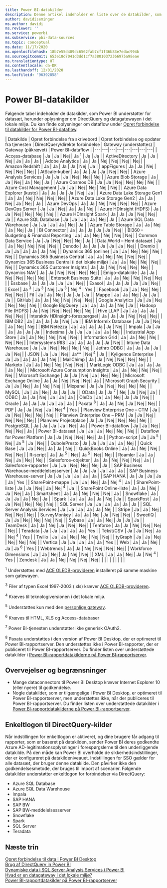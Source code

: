 ```yaml
---
title: Power BI-datakilder
description: Denne artikel indeholder en liste over de datakilder, som Power BI understøtter, herunder oplysninger om DirectQuery og datagatewayen i det lokale miljø.
author: davidiseminger
ms.author: davidi
ms.reviewer: ''
ms.service: powerbi
ms.subservice: pbi-data-sources
ms.topic: conceptual
ms.date: 11/17/2020
ms.openlocfilehash: 18b7e55d409dc6562fab7cf1f36b83e7edac994b
ms.sourcegitcommit: 653e18d7041d3dd1cf7a38010372366975a98eae
ms.translationtype: HT
ms.contentlocale: da-DK
ms.lasthandoff: 12/01/2020
ms.locfileid: "96392858"
---
```

# <a name="power-bi-data-sources"></a>Power BI-datakilder

Følgende tabel indeholder de datakilder, som Power BI understøtter for datasæt, herunder oplysninger om DirectQuery og datagatewayen i det lokale miljø. Du kan finde oplysninger om dataflow under [Opret forbindelse til datakilder for Power BI-dataflow](../transform-model/dataflows/dataflows-configure-consume.md).

| Datakilde | Opret forbindelse fra skrivebord | Opret forbindelse og opdater fra tjenesten | DirectQuery/direkte forbindelse | Gateway (understøttes) | Gateway (påkrævet) | Power BI-dataflow |
|---|---|---|---|---|---|---|---|
| Access-database | Ja | Ja | Nej | Ja <sup>1</sup> | Ja | Ja |
| ActiveDirectory | Ja | Ja | Nej | Ja | Ja | Ja |
| Adobe Analytics | Ja | Ja | Nej | Nej | Nej | Nej |
| Amazon Redshift | Ja | Ja | Ja | Ja | Nej | Ja |
| appFigures | Ja | Ja | Nej | Nej | Nej | Nej |
| AtScale-kuber | Ja | Ja | Ja | Ja | Nej | Nej |
| Azure Analysis Services | Ja | Ja | Ja | Nej | Nej | Nej |
| Azure Blob Storage | Ja | Ja | Nej | Ja | Nej | Ja |
| Azure Cosmos DB | Ja | Ja | Nej | Nej | Nej | Nej |
| Azure Cost Management | Ja | Ja | Nej | Nej | Nej | Nej |
| Azure Data Explorer (kusto) | Ja | Ja | Ja | Ja | Nej | Ja |
| Azure Data Lake Storage Gen1 | Ja | Ja | Nej | Nej | Nej | Nej |
| Azure Data Lake Storage Gen2 | Ja | Ja | Nej | Ja | Nej | Ja |
| Azure DevOps | Ja | Ja | Nej | Nej | Nej | Nej |
| Azure DevOps Server | Ja | Ja | Nej | Ja | Ja | Nej |
| Azure HDInsight (HDFS) | Ja | Ja | Nej | Nej | Nej | Nej |
| Azure HDInsight Spark | Ja | Ja | Ja | Nej | Nej | Ja |
| Azure SQL Database | Ja | Ja | Ja | Ja | Nej | Ja |
| Azure SQL Data Warehouse | Ja | Ja | Ja | Ja | Nej | Ja |
| Azure Table Storage | Ja | Ja | Nej | Ja | Nej | Ja |
| BI Connector | Ja | Ja | Ja | Ja | Ja | Nej |
| BI360 – Budgeting & Financial Reporting | Ja | Ja | Nej | Nej | Nej | Nej |
| Common Data Service | Ja | Ja | Nej | Nej | Nej | Ja |
| Data.World – Hent datasæt | Ja | Ja | Nej | Nej | Nej | Nej |
| Denodo | Ja | Ja | Ja | Ja | Ja | Nej |
| Dremio | Ja | Ja | Ja | Ja | Ja | Nej |
| Dynamics 365 (online) | Ja | Ja | Nej | Nej | Nej | Nej |
| Dynamics 365 Business Central | Ja | Ja | Nej | Nej | Nej | Nej |
| Dynamics 365 Business Central (i det lokale miljø) | Ja | Ja | Nej | Nej | Nej | Nej |
| Dynamics 365 Customer Insights | Ja | Ja | Nej | Nej | Nej | Nej |
| Dynamics NAV | Ja | Ja | Nej | Nej | Nej | Nej |
| Emigo-datakilde | Ja | Ja | Nej | Nej | Nej | Nej |
| Entersoft Business Suite | Ja | Ja | Nej | Nej | Nej | Nej |
| Essbase | Ja | Ja | Ja | Ja | Ja | Nej |
| Exasol | Ja | Ja | Ja | Ja | Ja | Nej |
| Excel | Ja <sup>3</sup> | Ja <sup>3</sup> | Nej | Ja <sup>3</sup> | Nej <sup>4</sup> | Yes |
| Facebook | Ja | Ja | Nej | Nej | Nej | Nej |
| Fil | Ja | Ja | Nej | Ja | Ja | Ja |
| Mappe | Ja | Ja | Nej | Ja | Ja | Ja |
| GitHub | Ja | Ja | Nej | Nej | Nej | Nej |
| Google Analytics | Ja | Ja | Nej | Nej | Nej | Nej |
| Google BigQuery | Ja | Ja | Ja | Ja | Nej | Ja |
| Hadoop File (HDFS) | Ja | Nej | Nej | Nej | Nej | Nej |
| Hive LLAP | Ja | Ja | Ja | Ja | Nej | Nej |
| Interaktiv HDInsight-forespørgsel | Ja | Ja | Ja | Nej | Nej | Nej |
| IBM DB2 | Ja | Ja | Ja | Ja | Nej | Ja |
| IBM Informix Database | Ja | Ja | Nej | Ja | Nej | Nej |
| IBM Netezza | Ja | Ja | Ja | Ja | Ja | Nej |
| Impala | Ja | Ja | Ja | Ja | Ja | Ja |
| Indexima | Ja | Ja | Ja | Ja | Ja | Nej |
| Industrial App Store | Ja | Ja | Nej | Nej | Nej | Nej |
| Information Grid | Ja | Ja | Nej | Nej | Nej | Nej |
| Intersystems IRIS | Ja | Ja | Ja | Ja | Ja | Nej |
| Intune Data Warehouse | Ja | Ja | Nej | Nej | Nej | Nej |
| Jethro ODBC | Ja | Ja | Ja | Ja | Ja | Nej |
| JSON | Ja | Ja | Nej | Ja** | Nej <sup>4</sup> | Ja |
| Kyligence Enterprise | Ja | Ja | Ja | Ja | Ja | Nej |
| MailChimp | Ja | Ja | Nej | Nej | Nej | Nej |
| Marketo | Ja | Ja | Nej | Nej | Nej | Nej |
| MarkLogic ODBC | Ja | Ja | Ja | Ja | Ja | Nej |
| Microsoft Azure Consumption Insights | Ja | Ja | Nej | Nej | Nej | Nej |
| Microsoft Exchange | Ja | Ja | Nej | Ja | Nej | Nej |
| Microsoft Exchange Online | Ja | Ja | Nej | Nej | Nej | Ja |
| Microsoft Graph Security | Ja | Ja | Nej | Ja | Nej | Nej |
| Mixpanel | Ja | Ja | Nej | Nej | Nej | Nej |
| MySQL | Ja | Ja | Nej | Ja | Ja | Ja |
| OData | Ja | Ja <sup>7</sup> | Nej | Ja | Nej | Ja |
| ODBC | Ja | Ja | Nej | Ja | Ja | Ja |
| OleDb | Ja | Ja | Nej | Ja | Ja | Nej |
| Oracle | Ja | Ja | Ja | Ja | Ja | Ja |
| Paxata <sup>8</sup> | Ja | Ja | Nej | Ja | Nej | Nej |
| PDF | Ja | Ja | Nej | Ja | Nej <sup>4</sup> | Yes |
| Planview Enterprise One – CTM | Ja | Ja | Nej | Nej | Nej | Nej |
| Planview Enterprise One – PRM | Ja | Ja | Nej | Nej | Nej | Nej |
| Planview Projectplace | Ja | Ja | Nej | Nej | Nej | Nej |
| PostgreSQL | Ja | Ja | Ja | Ja | Nej | Ja |
| Power BI-dataflow | Ja | Ja | Nej | Nej | Nej | Ja |
| Power BI-datasæt | Ja | Ja | Ja | Nej | Nej | Nej |
| Dataflow for Power Platform | Ja | Ja | Nej | Nej | Nej | Ja |
| Python-script | Ja | Ja <sup>5</sup> | Nej | Ja <sup>5</sup> | Ja | Nej |
| QubolePresto | Ja | Ja | Ja | Ja | Ja | Nej |
| Quick Base | Ja | Ja | Nej | Ja | Ja | Nej |
| QuickBooks Online | Ja | Ja | Nej | Nej | Nej | Nej |
| R-script | Ja | Ja <sup>5</sup> | Nej | Ja <sup>5</sup> | Nej | Nej |
| Roamler | Ja | Ja | Nej | Ja | Nej | Nej |
| Salesforce-objekter | Ja | Ja | Nej | Nej | Nej | Ja |
| Salesforce-rapporter | Ja | Ja | Nej | Nej | Nej | Ja |
| SAP Business Warehouse-meddelelsesserver | Ja | Ja | Ja | Ja | Ja | Ja |
| SAP Business Warehouse-server | Ja | Ja | Ja | Ja | Ja | Ja |
| SAP HANA | Ja | Ja | Ja | Ja | Ja | Yes |
| SharePoint-mappe | Ja | Ja | Nej | Ja | Nej <sup>4</sup> | Ja |
| SharePoint-liste | Ja | Ja | Nej | Ja | Nej <sup>4</sup> | Ja |
| SharePoint Online-liste | Ja | Ja | Nej | Ja | Nej | Ja |
| Smartsheet | Ja | Ja | Nej | Nej | Nej | Ja |
| Snowflake | Ja | Ja | Ja | Ja | Nej | Ja |
| Spark | Ja | Ja | Ja | Ja | Nej | Ja |
| SparkPost | Ja | Ja | Nej | Nej | Nej | Nej |
| SQL Server | Ja | Ja | Ja | Ja | Ja | Ja |
| SQL Server Analysis Services | Ja | Ja | Ja | Ja | Ja | Nej |
| Stripe | Ja | Ja | Nej | Nej | Nej | Nej |
| SurveyMonkey | Ja | Ja | Nej | Ja | Nej | Nej |
| SweetIQ | Ja | Ja | Nej | Nej | Nej | Nej |
| Sybase | Ja | Ja | Nej | Ja | Ja | Ja |
| TeamDesk | Ja | Ja | Nej | Ja | Nej | Nej |
| Tenforce | Ja | Ja | Nej | Nej | Nej | Nej |
| Teradata | Ja | Ja | Ja | Ja | Ja | Yes |
| Tekst/CSV | Ja | Ja | Nej | Ja | Nej <sup>4</sup> | Yes |
| Twilio | Ja | Ja | Nej | Nej | Nej | Nej |
| tyGraph | Ja | Ja | Nej | Nej | Nej | Nej |
| Vertica | Ja | Ja | Ja | Ja | Ja | Yes |
| Web | Ja | Ja | Nej | Ja | Ja <sup>6</sup> | Yes |
| Webtrends | Ja | Ja | Nej | Nej | Nej | Nej |
| Workforce Dimensions | Ja | Ja | Nej | Ja | Nej | Nej |
| XML | Ja | Ja | Nej | Ja | Nej <sup>4</sup> | Yes |
| Zendesk | Ja | Ja | Nej | Nej | Nej | Nej |
| | | | | | | | |

<sup>1</sup> Understøttes med [ACE OLEDB-provideren](https://www.microsoft.com/download/details.aspx?id=54920) installeret på samme maskine som gatewayen.

<sup>3</sup> Filer af typen Excel 1997-2003 (.xls) kræver [ACE OLEDB-provideren](https://www.microsoft.com/download/details.aspx?id=54920).

<sup>4</sup> Kræves til teknologiversionen i det lokale miljø.

<sup>5</sup> Understøttes kun med den [personlige gateway](service-gateway-personal-mode.md).

<sup>6</sup> Kræves til HTML, XLS og Access-databaser

<sup>7</sup> Power BI-tjenesten understøtter ikke generisk OAuth2.

<sup>8</sup> Paxata understøttes i den version af Power BI Desktop, der er optimeret til Power BI-rapportserver. Den understøttes ikke i Power BI-rapporter, der er publiceret til Power BI-rapportserver. Du finder listen over understøttede datakilder i [Power BI-rapportdatakilderne på Power BI-rapportserver](../report-server/data-sources.md).

## <a name="considerations-and-limitations"></a>Overvejelser og begrænsninger

- Mange dataconnectors til Power BI Desktop kræver Internet Explorer 10 (eller nyere) til godkendelse. 
- Nogle datakilder, som er tilgængelige i Power BI Desktop, er optimeret til Power BI-rapportserver, men understøttes ikke, når der publiceres til Power BI-rapportserver. Du finder listen over understøttede datakilder i [Power BI-rapportdatakilderne på Power BI-rapportserver](../report-server/data-sources.md).

## <a name="single-sign-on-sso-for-directquery-sources"></a>Enkeltlogon til DirectQuery-kilder

Når indstillingen for enkeltlogon er aktiveret, og dine brugere får adgang til rapporter, som er baseret på datakilden, sender Power BI deres godkendte Azure AD-legitimationsoplysninger i forespørgslerne til den underliggende datakilde. På den måde kan Power BI overholde de sikkerhedsindstillinger, der er konfigureret på datakildeniveauet.
Indstillingen for SSO gælder for alle datasæt, der bruger denne datakilde. Den påvirker ikke den godkendelsesmetode, der bruges til import af scenarier. Følgende datakilder understøtter enkeltlogon for forbindelser via DirectQuery:

- Azure SQL Database
- Azure SQL Data Warehouse
- Impala
- SAP HANA
- SAP BW
- SAP BW-meddelelsesserver
- Snowflake
- Spark
- SQL Server
- Teradata

## <a name="next-steps"></a>Næste trin

[Opret forbindelse til data i Power BI Desktop](desktop-quickstart-connect-to-data.md)  
[Brug af DirectQuery in Power BI](desktop-directquery-about.md)  
[Dynamiske data i SQL Server Analysis Services i Power BI](sql-server-analysis-services-tabular-data.md)  
[Hvad er en datagateway i det lokale miljø?](service-gateway-onprem.md)  
[Power BI-rapportdatakilder på Power BI-rapportserver](../report-server/data-sources.md)
